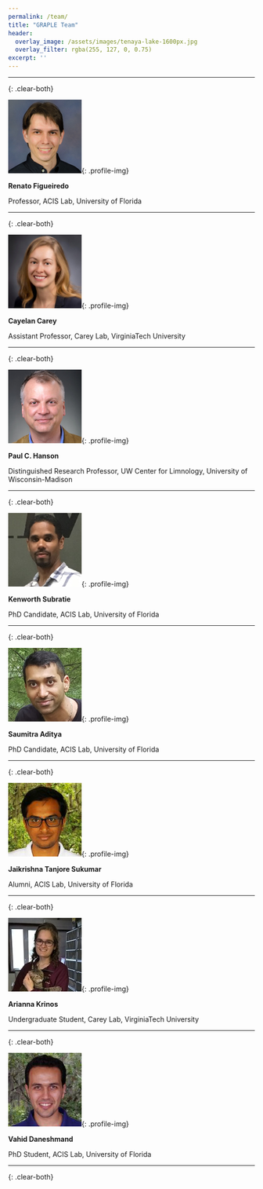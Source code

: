 ```yaml
---
permalink: /team/
title: "GRAPLE Team"
header:
  overlay_image: /assets/images/tenaya-lake-1600px.jpg
  overlay_filter: rgba(255, 127, 0, 0.75)
excerpt: ''
---
```

---
{: .clear-both}

![Renato J. Figueiredo](../assets/images/renato.jpg){: .profile-img}

**Renato Figueiredo** [<i class="fa fa-link"></i>](https://www.acis.ufl.edu/people/renatof)

Professor, ACIS Lab, University of Florida

---
{: .clear-both}

![Cayelan Carey](../assets/images/cayelan.jpg){: .profile-img}

**Cayelan Carey** [<i class="fa fa-link"></i>](http://www.carey.biol.vt.edu/)

Assistant Professor, Carey Lab, VirginiaTech University

---
{: .clear-both}

![Paul C. Hanson](../assets/images/paul.jpg){: .profile-img}

**Paul C. Hanson** [<i class="fa fa-link"></i>](http://hanson.limnology.wisc.edu/)

Distinguished Research Professor, UW Center for Limnology, University of Wisconsin-Madison

---
{: .clear-both}

![Kenworth Subratie](../assets/images/ken.jpg){: .profile-img}

**Kenworth Subratie** [<i class="fa fa-link"></i>](https://www.acis.ufl.edu/people/kcratie)

PhD Candidate, ACIS Lab, University of Florida

---
{: .clear-both}

![Saumitra Aditya](../assets/images/saumitra.jpg){: .profile-img}

**Saumitra Aditya** [<i class="fa fa-link"></i>](https://www.acis.ufl.edu/people/saumitraaditya)

PhD Candidate, ACIS Lab, University of Florida

---
{: .clear-both}

![Jaikrishna Tanjore Sukumar](../assets/images/jaikrishna.jpg){: .profile-img}

**Jaikrishna Tanjore Sukumar** [<i class="fa fa-link"></i>](https://www.acis.ufl.edu/people/jaikrishna)

Alumni, ACIS Lab, University of Florida

---
{: .clear-both}

![Arianna Krinos](../assets/images/arianna.jpg){: .profile-img}

**Arianna Krinos**

Undergraduate Student, Carey Lab, VirginiaTech University

---
{: .clear-both}

![Vahid Daneshmand](../assets/images/vahid.jpg){: .profile-img}

**Vahid Daneshmand** [<i class="fa fa-link"></i>](https://www.acis.ufl.edu/people/vdaneshmand)

PhD Student, ACIS Lab, University of Florida

---
{: .clear-both}
